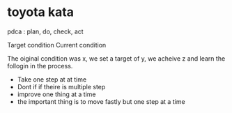 # toyota kata

pdca : plan, do, check, act



Target condition
Current condition

The oiginal condition was x, we set a target of y, we acheive z and learn the follogin in the process.




- Take one step at at time
- Dont if if theire is multiple step
- improve one thing at a time
- the important thing is to move fastly but one step at a time

